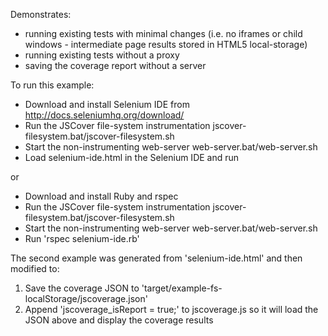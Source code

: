 Demonstrates:
- running existing tests with minimal changes (i.e. no iframes or child windows - intermediate page results stored in HTML5 local-storage)
- running existing tests without a proxy
- saving the coverage report without a server

To run this example:
- Download and install Selenium IDE from http://docs.seleniumhq.org/download/
- Run the JSCover file-system instrumentation jscover-filesystem.bat/jscover-filesystem.sh
- Start the non-instrumenting web-server web-server.bat/web-server.sh
- Load selenium-ide.html in the Selenium IDE and run

or
- Download and install Ruby and rspec
- Run the JSCover file-system instrumentation jscover-filesystem.bat/jscover-filesystem.sh
- Start the non-instrumenting web-server web-server.bat/web-server.sh
- Run 'rspec selenium-ide.rb'

The second example was generated from 'selenium-ide.html' and then modified to:

1. Save the coverage JSON to 'target/example-fs-localStorage/jscoverage.json'
2. Append 'jscoverage_isReport = true;' to jscoverage.js so it will load the JSON above and display the coverage results